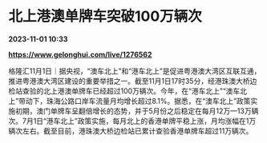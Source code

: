 # 北上港澳单牌车突破100万辆次

**2023-11-01 10:33**

**https://www.gelonghui.com/live/1276562**

格隆汇11月1日｜据央视，“澳车北上”和“港车北上”是促进粤港澳大湾区互联互通，推进粤港澳大湾区建设的重要举措之一。截至11月1日17时35分，经港珠澳大桥边检站查验的北上港澳单牌车已经超过100万辆次。今年，在“港车北上”“澳车北上”带动下，珠海公路口岸车流量月均增长超过8.1%。据悉，在“澳车北上”政策实施初期，澳门单牌车呈翻倍增长的态势，并于5月份之后稳定在每月12万—13万辆次。7月1日“港车北上”政策实施，每月北上的香港单牌平稳上涨，月均涨幅在1万辆次左右。截至目前，港珠澳大桥边检站已累计查验香港单牌车超过11万辆次。